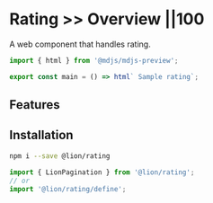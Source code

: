 # Rating >> Overview ||100

A web component that handles rating.

```js script
import { html } from '@mdjs/mdjs-preview';
```

```js preview-story
export const main = () => html` Sample rating`;
```

## Features

## Installation

```bash
npm i --save @lion/rating
```

```js
import { LionPagination } from '@lion/rating';
// or
import '@lion/rating/define';
```
